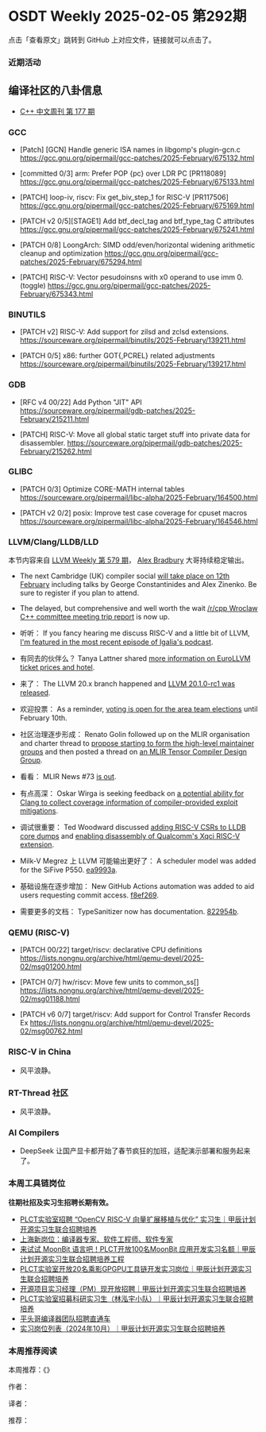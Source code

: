 # OSDT Weekly 2025-02-05 第292期

点击「查看原文」跳转到 GitHub 上对应文件，链接就可以点击了。

### 近期活动

## 编译社区的八卦信息

- [C++ 中文周刊 第 177 期](https://mp.weixin.qq.com/s/BgE5ErrWtOrCp2xlcdfkXA) 

### GCC

- [Patch] [GCN] Handle generic ISA names in libgomp's plugin-gcn.c
    https://gcc.gnu.org/pipermail/gcc-patches/2025-February/675132.html

- [committed 0/3] arm: Prefer POP {pc} over LDR PC [PR118089]
    https://gcc.gnu.org/pipermail/gcc-patches/2025-February/675133.html

- [PATCH] loop-iv, riscv: Fix get_biv_step_1 for RISC-V [PR117506]
    https://gcc.gnu.org/pipermail/gcc-patches/2025-February/675169.html

- [PATCH v2 0/5][STAGE1] Add btf_decl_tag and btf_type_tag C attributes
    https://gcc.gnu.org/pipermail/gcc-patches/2025-February/675241.html

- [PATCH 0/8] LoongArch: SIMD odd/even/horizontal widening arithmetic cleanup and optimization
    https://gcc.gnu.org/pipermail/gcc-patches/2025-February/675294.html

- [PATCH] RISC-V: Vector pesudoinsns with x0 operand to use imm 0. (toggle)
    https://gcc.gnu.org/pipermail/gcc-patches/2025-February/675343.html

### BINUTILS

- [PATCH v2] RISC-V: Add support for zilsd and zclsd extensions.
    https://sourceware.org/pipermail/binutils/2025-February/139211.html

- [PATCH 0/5] x86: further GOT{,PCREL} related adjustments
    https://sourceware.org/pipermail/binutils/2025-February/139217.html

### GDB

- [RFC v4 00/22] Add Python "JIT" API
    https://sourceware.org/pipermail/gdb-patches/2025-February/215211.html

- [PATCH] RISC-V: Move all global static target stuff into private data for disassembler.
    https://sourceware.org/pipermail/gdb-patches/2025-February/215262.html

### GLIBC

- [PATCH 0/3] Optimize CORE-MATH internal tables
    https://sourceware.org/pipermail/libc-alpha/2025-February/164500.html

- [PATCH v2 0/2] posix: Improve test case coverage for cpuset macros
    https://sourceware.org/pipermail/libc-alpha/2025-February/164546.html

### LLVM/Clang/LLDB/LLD

本节内容来自 [LLVM Weekly 第 579 期](http://llvmweekly.org/issue/579)，
[Alex Bradbury](https://www.linkedin.com/in/alex-bradbury/) 大哥持续稳定输出。

* The next Cambridge (UK) compiler social [will take place on 12th February](https://discourse.llvm.org/t/compiler-social-feb-12th-at-the-computer-laboratory-cambridge-uk/84394) including talks by George Constantinides and Alex Zinenko. Be sure to register if you plan to attend.

* The delayed, but comprehensive and well worth the wait [/r/cpp Wroclaw C++ committee meeting trip report](https://old.reddit.com/r/cpp/comments/1ienpc7/202411_wroc%C5%82aw_iso_c_committee_trip_report_fifth/) is now up.

* 听听： If you fancy hearing me discuss RISC-V and a little bit of LLVM, [I'm featured in the most recent episode of Igalia's podcast](https://www.igalia.com/chats/riscy).

* 有同去的伙伴么？ Tanya Lattner shared [more information on EuroLLVM ticket prices and hotel](https://discourse.llvm.org/t/2025-eurollvm-updates-hotel-travel-grants-etc/84370).

* 来了： The LLVM 20.x branch happened and [LLVM 20.1.0-rc1 was released](https://discourse.llvm.org/t/llvm-20-1-0-rc1-release/84367).

* 欢迎投票： As a reminder, [voting is open for the area team elections](https://discourse.llvm.org/t/area-team-elections-voting-open/84271) until February 10th.

* 社区治理逐步形成： Renato Golin followed up on the MLIR organisation and charter thread to [propose starting to form the high-level maintainer groups](https://discourse.llvm.org/t/mlir-organization-charter/84118/7) and then posted a thread on [an MLIR Tensor Compiler Design Group](https://discourse.llvm.org/t/mlir-tensor-compiler-design-group/84386).

* 看看： MLIR News #73 [is out](https://discourse.llvm.org/t/mlir-news-73rd-edition-28th-jan-2025/84311).

* 有点高深： Oskar Wirga is seeking feedback on [a potential ability for Clang to collect coverage information of compiler-provided exploit mitigations](https://discourse.llvm.org/t/rfc-implement-analysis-for-exploit-mitigation-coverage/84326).

* 调试很重要： Ted Woodward discussed [adding RISC-V CSRs to LLDB core dumps](https://discourse.llvm.org/t/add-risc-v-csrs-to-core-dumps/84348) and [enabling disassembly of Qualcomm's Xqci RISC-V extension](https://discourse.llvm.org/t/enabling-disassembly-for-new-xqci-riscv-32-extension/84347).

* Milk-V Megrez 上 LLVM 可能输出更好了： A scheduler model was added for the SiFive P550.
  [ea9993a](https://github.com/llvm/llvm-project/commit/ea9993a9a350).

* 基础设施在逐步增加： New GitHub Actions automation was added to aid users requesting commit access. [f8ef269](https://github.com/llvm/llvm-project/commit/f8ef2699d860).

* 需要更多的文档： TypeSanitizer now has documentation.
  [822954b](https://github.com/llvm/llvm-project/commit/822954b4a977).

### QEMU (RISC-V)

- [PATCH 00/22] target/riscv: declarative CPU definitions
    https://lists.nongnu.org/archive/html/qemu-devel/2025-02/msg01200.html

- [PATCH 0/7] hw/riscv: Move few units to common_ss[]
    https://lists.nongnu.org/archive/html/qemu-devel/2025-02/msg01188.html

- [PATCH v6 0/7] target/riscv: Add support for Control Transfer Records Ex
    https://lists.nongnu.org/archive/html/qemu-devel/2025-02/msg00762.html

### RISC-V in China

- 风平浪静。

### RT-Thread 社区

- 风平浪静。

### AI Compilers

- DeepSeek 让国产显卡都开始了春节疯狂的加班，适配演示部署和服务起来了。

### 本周工具链岗位

**往期社招及实习生招聘长期有效。**

- [PLCT实验室招聘 “OpenCV RISC-V 向量扩展移植与优化” 实习生｜甲辰计划开源实习生联合招聘培养](https://mp.weixin.qq.com/s/NSFIlymcfe_gJBmJXK0Zng)
- [上海新岗位：编译器专家、软件工程师、软件专家](https://mp.weixin.qq.com/s/pX2R3znrPCxdsOLVg9YVXA)
- [来试试 MoonBit 语言吧！PLCT开放100名MoonBit 应用开发实习名额｜甲辰计划开源实习生联合招聘培养工程](https://mp.weixin.qq.com/s/VUwXNvYzharpK6Aou4hssw)
- [PLCT实验室开放20名乘影GPGPU工具链开发实习岗位｜甲辰计划开源实习生联合招聘培养](https://mp.weixin.qq.com/s/DalDbZYiP2IFALvB2Wwb6w)
- [开源项目实习经理（PM）现开放招聘｜甲辰计划开源实习生联合招聘培养](https://mp.weixin.qq.com/s/9uIxvaMOVjsbcGjHbidvgg)
- [PLCT实验室招募科研实习生（林泓宇小队）｜甲辰计划开源实习生联合招聘培养](https://mp.weixin.qq.com/s/8XtWlfBF9RxUoUCHskQpPw)
- [平头哥编译器团队招聘直通车](https://mp.weixin.qq.com/s/fRFWolihmi05hTuBvI8u2g)
- [实习岗位列表（2024年10月）｜甲辰计划开源实习生联合招聘培养](https://mp.weixin.qq.com/s/UCcsvhw6Kxw3EQOd0JVlUg)

### 本周推荐阅读

本周推荐：《》

作者：

译者：

推荐：

